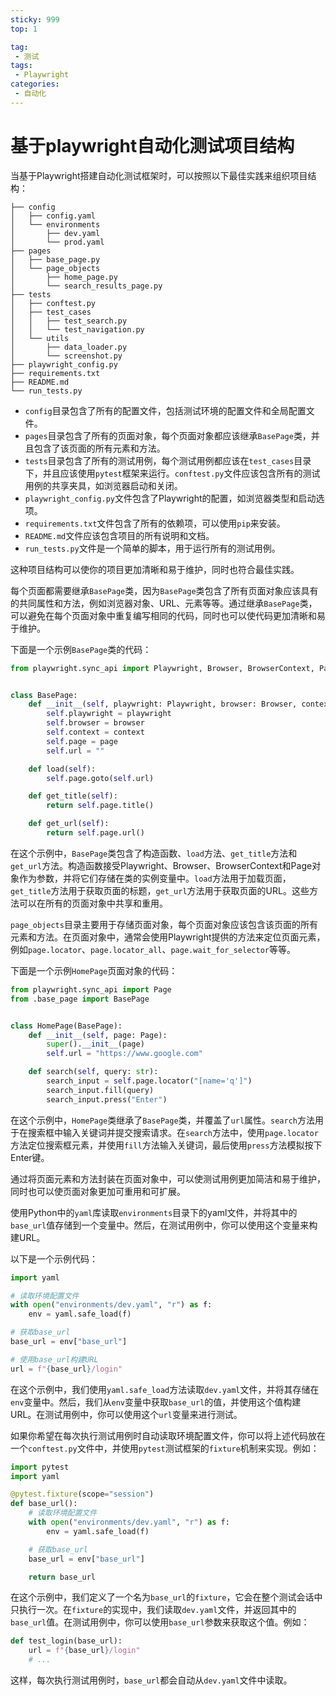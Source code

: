 ```yaml
---
sticky: 999
top: 1

tag:
 - 测试
tags:
 - Playwright
categories:
 - 自动化
---
```


# 基于playwright自动化测试项目结构



当基于Playwright搭建自动化测试框架时，可以按照以下最佳实践来组织项目结构：

```
├── config
│   ├── config.yaml
│   └── environments
│       ├── dev.yaml
│       └── prod.yaml
├── pages
│   ├── base_page.py
│   └── page_objects
│       ├── home_page.py
│       └── search_results_page.py
├── tests
│   ├── conftest.py
│   ├── test_cases
│   │   ├── test_search.py
│   │   └── test_navigation.py
│   └── utils
│       ├── data_loader.py
│       └── screenshot.py
├── playwright_config.py
├── requirements.txt
├── README.md
└── run_tests.py
```

- `config`目录包含了所有的配置文件，包括测试环境的配置文件和全局配置文件。
- `pages`目录包含了所有的页面对象，每个页面对象都应该继承`BasePage`类，并且包含了该页面的所有元素和方法。
- `tests`目录包含了所有的测试用例，每个测试用例都应该在`test_cases`目录下，并且应该使用`pytest`框架来运行。`conftest.py`文件应该包含所有的测试用例的共享夹具，如浏览器启动和关闭。
- `playwright_config.py`文件包含了Playwright的配置，如浏览器类型和启动选项。
- `requirements.txt`文件包含了所有的依赖项，可以使用`pip`来安装。
- `README.md`文件应该包含项目的所有说明和文档。
- `run_tests.py`文件是一个简单的脚本，用于运行所有的测试用例。

这种项目结构可以使你的项目更加清晰和易于维护，同时也符合最佳实践。





每个页面都需要继承`BasePage`类，因为`BasePage`类包含了所有页面对象应该具有的共同属性和方法，例如浏览器对象、URL、元素等等。通过继承`BasePage`类，可以避免在每个页面对象中重复编写相同的代码，同时也可以使代码更加清晰和易于维护。

下面是一个示例`BasePage`类的代码：

```python
from playwright.sync_api import Playwright, Browser, BrowserContext, Page


class BasePage:
    def __init__(self, playwright: Playwright, browser: Browser, context: BrowserContext, page: Page):
        self.playwright = playwright
        self.browser = browser
        self.context = context
        self.page = page
        self.url = ""

    def load(self):
        self.page.goto(self.url)

    def get_title(self):
        return self.page.title()

    def get_url(self):
        return self.page.url()
```

在这个示例中，`BasePage`类包含了构造函数、`load`方法、`get_title`方法和`get_url`方法。构造函数接受Playwright、Browser、BrowserContext和Page对象作为参数，并将它们存储在类的实例变量中。`load`方法用于加载页面，`get_title`方法用于获取页面的标题，`get_url`方法用于获取页面的URL。这些方法可以在所有的页面对象中共享和重用。





`page_objects`目录主要用于存储页面对象，每个页面对象应该包含该页面的所有元素和方法。在页面对象中，通常会使用Playwright提供的方法来定位页面元素，例如`page.locator`、`page.locator_all`、`page.wait_for_selector`等等。

下面是一个示例`HomePage`页面对象的代码：

```python
from playwright.sync_api import Page
from .base_page import BasePage


class HomePage(BasePage):
    def __init__(self, page: Page):
        super().__init__(page)
        self.url = "https://www.google.com"

    def search(self, query: str):
        search_input = self.page.locator("[name='q']")
        search_input.fill(query)
        search_input.press("Enter")
```

在这个示例中，`HomePage`类继承了`BasePage`类，并覆盖了`url`属性。`search`方法用于在搜索框中输入关键词并提交搜索请求。在`search`方法中，使用`page.locator`方法定位搜索框元素，并使用`fill`方法输入关键词，最后使用`press`方法模拟按下Enter键。

通过将页面元素和方法封装在页面对象中，可以使测试用例更加简洁和易于维护，同时也可以使页面对象更加可重用和可扩展。



使用Python中的`yaml`库读取`environments`目录下的yaml文件，并将其中的`base_url`值存储到一个变量中。然后，在测试用例中，你可以使用这个变量来构建URL。

以下是一个示例代码：

```python
import yaml

# 读取环境配置文件
with open("environments/dev.yaml", "r") as f:
    env = yaml.safe_load(f)

# 获取base_url
base_url = env["base_url"]

# 使用base_url构建URL
url = f"{base_url}/login"
```

在这个示例中，我们使用`yaml.safe_load`方法读取`dev.yaml`文件，并将其存储在`env`变量中。然后，我们从`env`变量中获取`base_url`的值，并使用这个值构建URL。在测试用例中，你可以使用这个`url`变量来进行测试。

如果你希望在每次执行测试用例时自动读取环境配置文件，你可以将上述代码放在一个`conftest.py`文件中，并使用`pytest`测试框架的`fixture`机制来实现。例如：

```python
import pytest
import yaml

@pytest.fixture(scope="session")
def base_url():
    # 读取环境配置文件
    with open("environments/dev.yaml", "r") as f:
        env = yaml.safe_load(f)

    # 获取base_url
    base_url = env["base_url"]

    return base_url
```

在这个示例中，我们定义了一个名为`base_url`的`fixture`，它会在整个测试会话中只执行一次。在`fixture`的实现中，我们读取`dev.yaml`文件，并返回其中的`base_url`值。在测试用例中，你可以使用`base_url`参数来获取这个值。例如：

```python
def test_login(base_url):
    url = f"{base_url}/login"
    # ...
```

这样，每次执行测试用例时，`base_url`都会自动从`dev.yaml`文件中读取。